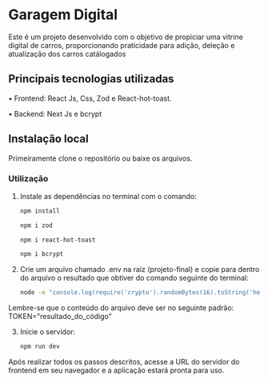 # Garagem Digital

Este é um projeto desenvolvido com o objetivo de propiciar uma vitrine digital de carros, proporcionando praticidade para adição, deleção e atualização dos carros catálogados

## Principais tecnologias utilizadas

• Frontend: React Js, Css, Zod e React-hot-toast.

• Backend: Next Js e bcrypt

## Instalação local

Primeiramente clone o repositório ou baixe os arquivos.

### Utilização

1. Instale as dependências no terminal com o comando:

   ```bash
   npm install
   ```
   
   ```bash
   npm i zod
   ```
   
   ```bash
   npm i react-hot-toast
   ```
   
   ```bash
   npm i bcrypt
   ```

2. Crie um arquivo chamado .env na raiz (projeto-final) e copie para dentro do arquivo o resultado que obtiver do comando seguinte do terminal:

    ```bash
    node -e "console.log(require('crypto').randomBytes(16).toString('hex'))"
    ```
Lembre-se que o conteúdo do arquivo deve ser no seguinte padrão:
TOKEN="resultado_do_código"

3. Inicie o servidor:

   ```bash
   npm run dev
   ```

Após realizar todos os passos descritos, acesse a URL do servidor do frontend em seu navegador e a aplicação estará pronta para uso.
